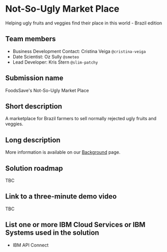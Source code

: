 # Not-So-Ugly Market Place
Helping ugly fruits and veggies find their place in this world - Brazil edition

## Team members
* Business Development Contact: Cristina Veiga `@cristina-veiga`
* Date Scientist: Oz Sully `@smeteo`
* Lead Developer: Kris Stern `@slim-patchy`

## Submission name
FoodsSave's Not-So-Ugly Market Place

## Short description
A marketplace for Brazil farmers to sell normally rejected ugly fruits and veggies.

## Long description
More information is available on our [Background](https://github.com/FoodsSave/NotSoUglyMarketPlace/blob/2ca03d44355ca23d942b18d68bc30fec3975fe85/BACKGROUND.md) page.

## Solution roadmap
TBC

## Link to a three-minute demo video
TBC

## List one or more IBM Cloud Services or IBM Systems used in the solution
* IBM API Connect
